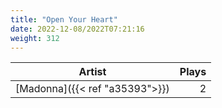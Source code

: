```yaml
---
title: "Open Your Heart"
date: 2022-12-08/2022T07:21:16
weight: 312
---
```




 Artist | Plays 
----- | -----:
[Madonna]({{< ref "a35393">}}) | 2
